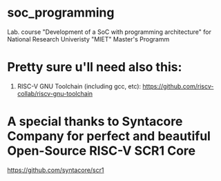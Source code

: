 # soc_programming
Lab. course "Development of a SoC with programming architecture" for National Research Univeristy "MIET" Master's Programm

# Pretty sure u'll need also this:
1. RISC-V GNU Toolchain (including gcc, etc): https://github.com/riscv-collab/riscv-gnu-toolchain

# A special thanks to Syntacore Company for perfect and beautiful Open-Source RISC-V SCR1 Core
https://github.com/syntacore/scr1

